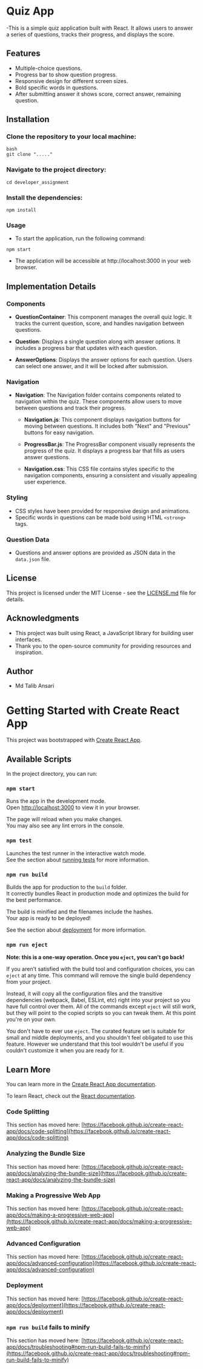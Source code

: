 # Quiz App

-This is a simple quiz application built with React. It allows users to answer a series of questions, tracks their progress, and displays the score.

## Features

- Multiple-choice questions.
- Progress bar to show question progress.
- Responsive design for different screen sizes.
- Bold specific words in questions.
- After submitting answer it shows score, correct answer, remaining question.

## Installation

### Clone the repository to your local machine:

   ```
   bash
   git clone "....."
   ```

### Navigate to the project directory:
  ```
  cd developer_assignment
  ```
### Install the dependencies:
 
 ```
 npm install
 ```
### Usage

 - To start the application, run the following command:
```
npm start
```
- The application will be accessible at http://localhost:3000 in your web browser.

## Implementation Details

### Components

- **QuestionContainer**: This component manages the overall quiz logic. It tracks the current question, score, and handles navigation between questions.

- **Question**: Displays a single question along with answer options. It includes a progress bar that updates with each question.

- **AnswerOptions**: Displays the answer options for each question. Users can select one answer, and it will be locked after submission.

### Navigation

- **Navigation**: The Navigation folder contains components related to navigation within the quiz. These components allow users to move between questions and track their progress.

  - **Navigation.js**: This component displays navigation buttons for moving between questions. It includes both "Next" and "Previous" buttons for easy navigation.

  - **ProgressBar.js**: The ProgressBar component visually represents the progress of the quiz. It displays a progress bar that fills as users answer questions.

  - **Navigation.css**: This CSS file contains styles specific to the navigation components, ensuring a consistent and visually appealing user experience.

### Styling

- CSS styles have been provided for responsive design and animations.
- Specific words in questions can be made bold using HTML `<strong>` tags.

### Question Data

- Questions and answer options are provided as JSON data in the `data.json` file.

## License

This project is licensed under the MIT License - see the [LICENSE.md](LICENSE.md) file for details.

## Acknowledgments

- This project was built using React, a JavaScript library for building user interfaces.
- Thank you to the open-source community for providing resources and inspiration.

## Author

- Md Talib Ansari













# Getting Started with Create React App

This project was bootstrapped with [Create React App](https://github.com/facebook/create-react-app).

## Available Scripts

In the project directory, you can run:

### `npm start`

Runs the app in the development mode.\
Open [http://localhost:3000](http://localhost:3000) to view it in your browser.

The page will reload when you make changes.\
You may also see any lint errors in the console.

### `npm test`

Launches the test runner in the interactive watch mode.\
See the section about [running tests](https://facebook.github.io/create-react-app/docs/running-tests) for more information.

### `npm run build`

Builds the app for production to the `build` folder.\
It correctly bundles React in production mode and optimizes the build for the best performance.

The build is minified and the filenames include the hashes.\
Your app is ready to be deployed!

See the section about [deployment](https://facebook.github.io/create-react-app/docs/deployment) for more information.

### `npm run eject`

**Note: this is a one-way operation. Once you `eject`, you can't go back!**

If you aren't satisfied with the build tool and configuration choices, you can `eject` at any time. This command will remove the single build dependency from your project.

Instead, it will copy all the configuration files and the transitive dependencies (webpack, Babel, ESLint, etc) right into your project so you have full control over them. All of the commands except `eject` will still work, but they will point to the copied scripts so you can tweak them. At this point you're on your own.

You don't have to ever use `eject`. The curated feature set is suitable for small and middle deployments, and you shouldn't feel obligated to use this feature. However we understand that this tool wouldn't be useful if you couldn't customize it when you are ready for it.

## Learn More

You can learn more in the [Create React App documentation](https://facebook.github.io/create-react-app/docs/getting-started).

To learn React, check out the [React documentation](https://reactjs.org/).

### Code Splitting

This section has moved here: [https://facebook.github.io/create-react-app/docs/code-splitting](https://facebook.github.io/create-react-app/docs/code-splitting)

### Analyzing the Bundle Size

This section has moved here: [https://facebook.github.io/create-react-app/docs/analyzing-the-bundle-size](https://facebook.github.io/create-react-app/docs/analyzing-the-bundle-size)

### Making a Progressive Web App

This section has moved here: [https://facebook.github.io/create-react-app/docs/making-a-progressive-web-app](https://facebook.github.io/create-react-app/docs/making-a-progressive-web-app)

### Advanced Configuration

This section has moved here: [https://facebook.github.io/create-react-app/docs/advanced-configuration](https://facebook.github.io/create-react-app/docs/advanced-configuration)

### Deployment

This section has moved here: [https://facebook.github.io/create-react-app/docs/deployment](https://facebook.github.io/create-react-app/docs/deployment)

### `npm run build` fails to minify

This section has moved here: [https://facebook.github.io/create-react-app/docs/troubleshooting#npm-run-build-fails-to-minify](https://facebook.github.io/create-react-app/docs/troubleshooting#npm-run-build-fails-to-minify)
